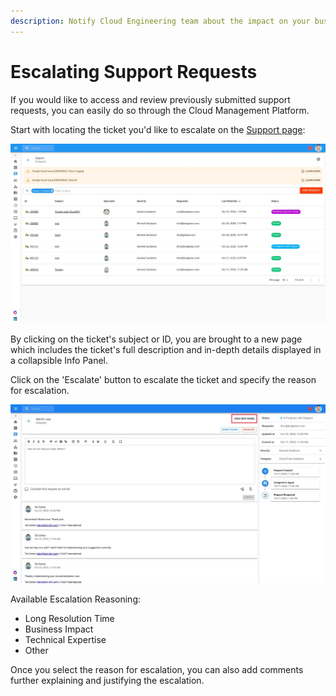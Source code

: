 ```yaml
---
description: Notify Cloud Engineering team about the impact on your business
---
```


# Escalating Support Requests

If you would like to access and review previously submitted support requests, you can easily do so through the Cloud Management Platform.

Start with locating the ticket you'd like to escalate on the [Support page](https://support.doit-intl.com):

![A screenshot showing a list of tickets on the support page](../.gitbook/assets/support6.jpg)

By clicking on the ticket's subject or ID, you are brought to a new page which includes the ticket's full description and in-depth details displayed in a collapsible Info Panel.

Click on the 'Escalate' button to escalate the ticket and specify the reason for escalation.

![A screenshot showing the location of the _Escalate_ button](../.gitbook/assets/support4-2.jpg)

Available Escalation Reasoning:

* Long Resolution Time
* Business Impact
* Technical Expertise
* Other

Once you select the reason for escalation, you can also add comments further explaining and justifying the escalation.
